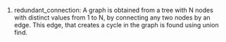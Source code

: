 1. redundant_connection: A graph is obtained from a tree with N nodes with distinct values from 1 to N, by connecting any two nodes by an edge. This edge, that creates a cycle in the graph is found using union find. 